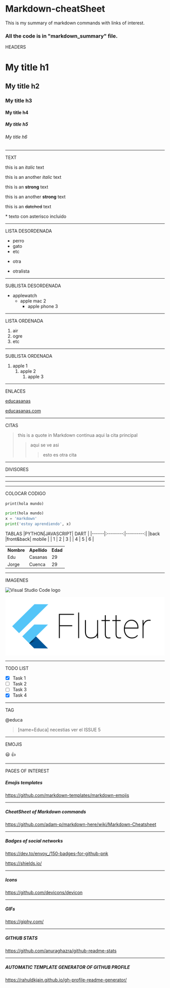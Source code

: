 # Markdown-cheatSheet
This is my summary of markdown commands with links of interest.
### All the code is in "markdown_summary" file.

HEADERS
# My title h1
## My title h2
### My title h3
#### My title h4
##### My title h5
###### My title h6
---
TEXT

this is an *italic* text

this is an another _italic_ text

this is an **strong** text

this is an another __strong__ text

this is an ~~datched~~ text

\* texto con asterisco incluido

---
LISTA DESORDENADA
* perro
* gato
* etc
- otra
+ otralista
--- 
SUBLISTA DESORDENADA
* applewatch
    * apple mac 2
        * apple phone 3
---
LISTA ORDENADA
1. air
2. ogre
3. etc
---
SUBLISTA ORDENADA
1. apple 1
    1. apple 2
        1. apple 3
---
ENLACES

[educasanas](https://www.educasanas.com)

[educasanas.com](https://www.educasanas.com "texto custom") <!-- ENLACE CON ETIQUETA SOBRE EL ENLACE -->

---
CITAS

>this is a quote in Markdown
> continua aqui la cita principal
>> aqui se ve asi
>>> esto es otra cita
---
DIVISORES

---
___
***
COLOCAR CODIGO

` print(hola mundo) `

```python
print(hola mundo)
x = 'markdown'
print('estoy aprendiendo', x)
```
TABLAS
|PYTHON|JAVASCRIPT|  DART    |
|------|:--------:|---------:|
|back  |front&back| mobile   |
|   1  |     2    |    3     |
|   4  |     5    |    6     |

<!-- Otra forma de tabla -->
<table>
  <tr>
    <th>Nombre</th>
    <th>Apellido</th>
    <th>Edad</th>
  </tr>
  <tr>
    <td>Edu</td>
    <td>Casanas</td>
    <td>29</td>
  </tr>
  <tr>
    <td>Jorge</td>
    <td>Cuenca</td>
    <td>29</td>
  </tr>
</table>

---

IMAGENES

![Visual Studio Code logo](https://freebiesupply.com/logos/visual-studio-code-logo/)<!-- this is a link of an image from web -->

![Flutter logo](flutterimage.png "flutter_logo")<!-- Imagen from local storage -->

---
TODO LIST
<!-- GITHUB MARKDOWN -->
* [x] Task 1
* [ ] Task 2
* [ ] Task 3
* [x] Task 4

---
TAG
<!-- ETIQUETAR EN GITHUB -->
@educa 
> [name=Educa] necestias ver el ISSUE 5
---
EMOJIS
<!-- EMOJIS EN GITHUB -->
:smiley: :+1:

---
<!-- PAGINAS DE INTERES -->
PAGES OF INTEREST
##### Emojis templates
https://github.com/markdown-templates/markdown-emojis

---
##### CheatSheet of Markdown commands
https://github.com/adam-p/markdown-here/wiki/Markdown-Cheatsheet

---
##### Badges of social networks
https://dev.to/envoy_/150-badges-for-github-pnk

https://shields.io/

---
##### Icons
https://github.com/devicons/devicon

---
##### GIFs
https://giphy.com/

---
##### GITHUB STATS
https://github.com/anuraghazra/github-readme-stats

---
##### AUTOMATIC TEMPLATE GENERATOR OF GITHUB PROFILE 
https://rahuldkjain.github.io/gh-profile-readme-generator/
